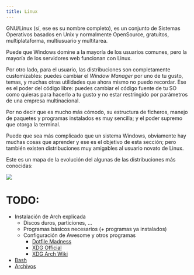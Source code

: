 ```yaml
---
title: Linux
---
```


GNU/Linux (sí, ese es su nombre completo), es un conjunto de Sistemas Operativos
basados en Unix y normalmente OpenSource, gratuitos, multiplataforma,
multiusuario y multitarea.

Puede que Windows domine a la mayoría de los usuarios comunes, pero la mayoría
de los servidores web funcionan con Linux.

Por otro lado, para el usuario, las distribuciones son completamente
customizables: puedes cambiar el _Window Manager_ por uno de tu gusto, temas,
y muchas otras utilidades que ahora mismo no puedo recordar. Ese es el poder del
código libre: puedes cambiar el código fuente de tu SO como quieras para hacerlo
a tu gusto y no estar restringido por parámetros de una empresa multinacional.

Por no decir que es mucho más cómodo, su estructura de ficheros, manejo de
paquetes y programas instalados es muy sencilla; y el poder supremo que otorga
la terminal.

Puede que sea más complicado que un sistema Windows, obviamente hay muchas cosas
que aprender y ese es el objetivo de esta sección; pero también existen
distribuciones muy amigables al usuario novato de Linux.

Este es un mapa de la evolución del algunas de las distribuciones más conocidas:

![](https://upload.wikimedia.org/wikipedia/commons/b/b5/Linux_Distribution_Timeline_21_10_2021.svg)


# TODO:

- Instalación de Arch explicada
    - Discos duros, particiones, ...
    - Programas básicos necesarios (+ programas ya instalados)
    - Configuración de Awesome y otros programas
        - [Dotfile Madness](https://0x46.net/thoughts/2019/02/01/dotfile-madness/)
        - [XDG Official](https://specifications.freedesktop.org/basedir-spec/basedir-spec-latest.html#variables)
        - [XDG Arch Wiki](https://wiki.archlinux.org/title/XDG_Base_Directory)
- [Bash](https://learnxinyminutes.com/docs/bash/)
- [Archivos](@linux/files.md)
